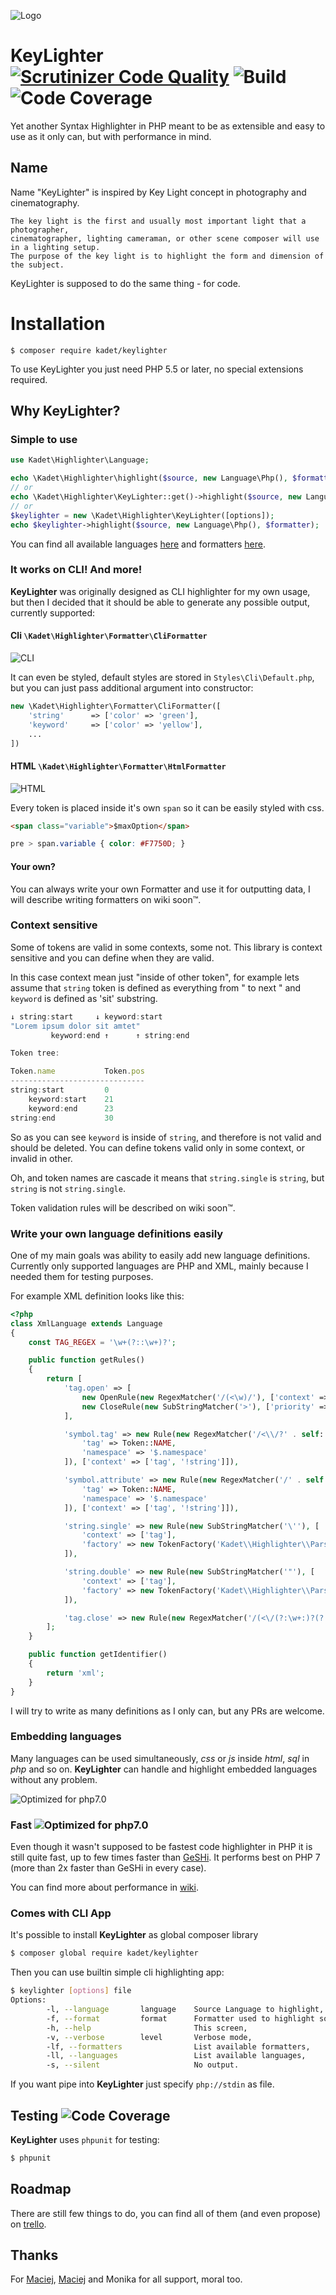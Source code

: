 ![Logo](http://kadet.net/keylighter/logo.png)
# KeyLighter [![Scrutinizer Code Quality](https://img.shields.io/scrutinizer/g/kadet1090/keylighter.svg?style=flat-square)](https://scrutinizer-ci.com/g/kadet1090/KeyLighter/?branch=master) ![Build](https://img.shields.io/scrutinizer/build/g/kadet1090/keylighter.svg?style=flat-square) ![Code Coverage](https://img.shields.io/scrutinizer/coverage/g/kadet1090/keylighter.svg?style=flat-square)

Yet another Syntax Highlighter in PHP meant to be as extensible 
and easy to use as it only can, but with performance in mind.

## Name
Name "KeyLighter" is inspired by Key Light concept in photography and cinematography.

    The key light is the first and usually most important light that a photographer, 
    cinematographer, lighting cameraman, or other scene composer will use in a lighting setup. 
    The purpose of the key light is to highlight the form and dimension of the subject.

KeyLighter is supposed to do the same thing - for code.

# Installation
```
$ composer require kadet/keylighter
```

To use KeyLighter you just need PHP 5.5 or later, no special extensions required.

## Why KeyLighter?

### Simple to use
```php
use Kadet\Highlighter\Language;

echo \Kadet\Highlighter\highlight($source, new Language\Php(), $formatter);
// or
echo \Kadet\Highlighter\KeyLighter::get()->highlight($source, new Language\Php(), $formatter);
// or
$keylighter = new \Kadet\Highlighter\KeyLighter([options]);
echo $keylighter->highlight($source, new Language\Php(), $formatter);
```

You can find all available languages [here](https://github.com/kadet1090/KeyLighter/tree/master/Language) and formatters [here](https://github.com/kadet1090/KeyLighter/tree/master/Formatter).

### It works on CLI! And more!
**KeyLighter** was originally designed as CLI highlighter for my own usage,
but then I decided that it should be able to generate any possible output,
currently supported:

#### Cli `\Kadet\Highlighter\Formatter\CliFormatter`
![CLI](http://kadet.net/keylighter/php-cli.png)

It can even be styled, default styles are stored in `Styles\Cli\Default.php`, but you can just pass additional argument into constructor:

```php
new \Kadet\Highlighter\Formatter\CliFormatter([
    'string'      => ['color' => 'green'],
    'keyword'     => ['color' => 'yellow'],
    ...
])
```

#### HTML `\Kadet\Highlighter\Formatter\HtmlFormatter`
![HTML](http://kadet.net/keylighter/php-html.png)

Every token is placed inside it's own `span` so it can be easily styled with css.

```html
<span class="variable">$maxOption</span>
```

```css
pre > span.variable { color: #F7750D; }
```
#### Your own?
You can always write your own Formatter and use it for outputting data,
I will describe writing formatters on wiki soon™.


### Context sensitive
Some of tokens are valid in some contexts, some not. This library
is context sensitive and you can define when they are valid.

In this case context mean just "inside of other token",
for example lets assume that `string` token is defined
as everything from " to next " and `keyword` is
defined as 'sit' substring.

```js
↓ string:start     ↓ keyword:start
"Lorem ipsum dolor sit amtet"
         keyword:end ↑      ↑ string:end

Token tree:

Token.name           Token.pos
------------------------------
string:start         0
    keyword:start    21
    keyword:end      23
string:end           30
```

So as you can see `keyword` is inside of `string`,
and therefore is not valid and should be deleted.
You can define tokens valid only in some context, or invalid in other.

Oh, and token names are cascade it means that `string.single` is `string`,
but `string` is not `string.single`.

Token validation rules will be described on wiki soon™.

### Write your own language definitions easily
One of my main goals was ability to easily add new language definitions.
Currently only supported languages are PHP and XML,
mainly because I needed them for testing purposes.

For example XML definition looks like this:
```php
<?php
class XmlLanguage extends Language
{
    const TAG_REGEX = '\w+(?::\w+)?';

    public function getRules()
    {
        return [
            'tag.open' => [
                new OpenRule(new RegexMatcher('/(<\w)/'), ['context' => ['!tag']]),
                new CloseRule(new SubStringMatcher('>'), ['priority' => -1, 'context' => ['!string']])
            ],

            'symbol.tag' => new Rule(new RegexMatcher('/<\\/?' . self::IDENTIFIER . '/', [
                'tag' => Token::NAME,
                'namespace' => '$.namespace'
            ]), ['context' => ['tag', '!string']]),

            'symbol.attribute' => new Rule(new RegexMatcher('/' . self::IDENTIFIER . '=/', [
                'tag' => Token::NAME,
                'namespace' => '$.namespace'
            ]), ['context' => ['tag', '!string']]),

            'string.single' => new Rule(new SubStringMatcher('\''), [
                'context' => ['tag'],
                'factory' => new TokenFactory('Kadet\\Highlighter\\Parser\\MarkerToken'),
            ]),

            'string.double' => new Rule(new SubStringMatcher('"'), [
                'context' => ['tag'],
                'factory' => new TokenFactory('Kadet\\Highlighter\\Parser\\MarkerToken'),
            ]),

            'tag.close' => new Rule(new RegexMatcher('/(<\/(?:\w+:)?(?:\w+)>)/')),
        ];
    }

    public function getIdentifier()
    {
        return 'xml';
    }
}
```

I will try to write as many definitions as I only can,
but any PRs are welcome.

### Embedding languages
Many languages can be used simultaneously, *css* or *js* inside *html*, *sql* in  *php* and so on. **KeyLighter** can handle and highlight embedded languages without any problem.

![Optimized for php7.0](http://kadet.net/keylighter/language-embedding.png)

### Fast ![Optimized for php7.0](https://img.shields.io/badge/optimized%20for-PHP%207-8892BF.svg?style=flat-square)
Even though it wasn't supposed to be fastest code highlighter in PHP
it is still quite fast, up to few times faster than [GeSHi](http://geshi.org/).
It performs best on PHP 7 (more than 2x faster than GeSHi in every case).

You can find more about performance in [wiki](https://github.com/kadet1090/KeyLighter/wiki/Performance).

### Comes with CLI App
It's possible to install **KeyLighter** as global composer library
```bash
$ composer global require kadet/keylighter
```
Then you can use builtin simple cli highlighting app:
```bash
$ keylighter [options] file
Options:
        -l, --language       language    Source Language to highlight, default: html > php,
        -f, --format         format      Formatter used to highlight source, for example: html, default: cli,
        -h, --help                       This screen,
        -v, --verbose        level       Verbose mode,
        -lf, --formatters                List available formatters,
        -ll, --languages                 List available languages,
        -s, --silent                     No output.
```
If you want pipe into **KeyLighter** just specify `php://stdin` as file.

## Testing ![Code Coverage](https://img.shields.io/scrutinizer/coverage/g/kadet1090/keylighter.svg?style=flat-square)
**KeyLighter** uses `phpunit` for testing:
```bash
$ phpunit
```

## Roadmap
There are still few things to do, you can find all of them (and even propose) on [trello](https://trello.com/b/9I4CO0Te/highlighter).

## Thanks
For [Maciej](https://github.com/ksiazkowicz), [Maciej](https://github.com/sobak) and Monika for all support, moral too.
